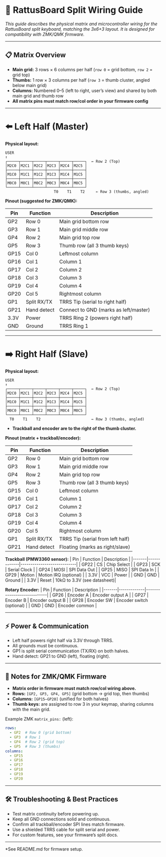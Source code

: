 # 🔌 RattusBoard Split Wiring Guide

_This guide describes the physical matrix and microcontroller wiring for the RattusBoard split keyboard, matching the 3x6+3 layout. It is designed for compatibility with ZMK/QMK firmware._

---

## 📋 Matrix Overview

- **Main grid:** 3 rows × 6 columns per half (`row 0` = grid bottom, `row 2` = grid top)
- **Thumbs:** 1 row × 3 columns per half (`row 3` = thumb cluster, angled below main grid)
- **Columns:** Numbered 0–5 (left to right, user’s view) and shared by both main grid and thumb row
- **All matrix pins must match row/col order in your firmware config**

---

# ⬅️ Left Half (Master)

**Physical layout:**
```
USER
↑
┌─────┬─────┬─────┬─────┬─────┬─────┐  ← Row 2 (Top)
│M2C0 │M2C1 │M2C2 │M2C3 │M2C4 │M2C5 │
├─────┼─────┼─────┼─────┼─────┼─────┤
│M1C0 │M1C1 │M1C2 │M1C3 │M1C4 │M1C5 │
├─────┼─────┼─────┼─────┼─────┼─────┤
│M0C0 │M0C1 │M0C2 │M0C3 │M0C4 │M0C5 │
└─────┴─────┴─────┴─────┴─────┴─────┘
                      T0    T1    T2     ← Row 3 (thumbs, angled)
```

**Pinout (suggested for ZMK/QMK):**

| Pin   | Function   | Description                                  |
|-------|------------|----------------------------------------------|
| GP2   | Row 0      | Main grid bottom row                         |
| GP3   | Row 1      | Main grid middle row                         |
| GP4   | Row 2      | Main grid top row                            |
| GP5   | Row 3      | Thumb row (all 3 thumb keys)                 |
| GP15  | Col 0      | Leftmost column                              |
| GP16  | Col 1      | Column 1                                     |
| GP17  | Col 2      | Column 2                                     |
| GP18  | Col 3      | Column 3                                     |
| GP19  | Col 4      | Column 4                                     |
| GP20  | Col 5      | Rightmost column                             |
| GP1   | Split RX/TX| TRRS Tip (serial to right half)              |
| GP21  | Hand detect| Connect to GND (marks as left/master)        |
| 3.3V  | Power      | TRRS Ring 2 (powers right half)              |
| GND   | Ground     | TRRS Ring 1                                  |

---

# ➡️ Right Half (Slave)

**Physical layout:**
```
USER
↑
┌─────┬─────┬─────┬─────┬─────┬─────┐  ← Row 2 (Top)
│M2C0 │M2C1 │M2C2 │M2C3 │M2C4 │M2C5 │
├─────┼─────┼─────┼─────┼─────┼─────┤
│M1C0 │M1C1 │M1C2 │M1C3 │M1C4 │M1C5 │
├─────┼─────┼─────┼─────┼─────┼─────┤
│M0C0 │M0C1 │M0C2 │M0C3 │M0C4 │M0C5 │
└─────┴─────┴─────┴─────┴─────┴─────┘
  T0    T1    T2                       ← Row 3 (thumbs, angled)
```
- **Trackball and encoder are to the right of the thumb cluster.**

**Pinout (matrix + trackball/encoder):**

| Pin   | Function      | Description                                  |
|-------|---------------|----------------------------------------------|
| GP2   | Row 0         | Main grid bottom row                         |
| GP3   | Row 1         | Main grid middle row                         |
| GP4   | Row 2         | Main grid top row                            |
| GP5   | Row 3         | Thumb row (all 3 thumb keys)                 |
| GP15  | Col 0         | Leftmost column                              |
| GP16  | Col 1         | Column 1                                     |
| GP17  | Col 2         | Column 2                                     |
| GP18  | Col 3         | Column 3                                     |
| GP19  | Col 4         | Column 4                                     |
| GP20  | Col 5         | Rightmost column                             |
| GP1   | Split RX/TX   | TRRS Tip (serial from left half)             |
| GP21  | Hand detect   | Floating (marks as right/slave)              |

**Trackball (PMW3360 sensor):**
| Pin   | Function    | Description                 |
|-------|-------------|----------------------------|
| GP22  | CS          | Chip Select                 |
| GP23  | SCK         | Serial Clock                |
| GP24  | MOSI        | SPI Data Out                |
| GP25  | MISO        | SPI Data In                 |
| GP29  | Motion      | Motion IRQ (optional)       |
| 3.3V  | VCC         | Power                       |
| GND   | GND         | Ground                      |
| 3.3V  | Reset       | 10kΩ to 3.3V (see datasheet)|

**Rotary Encoder:**
| Pin   | Function    | Description                 |
|-------|-------------|----------------------------|
| GP26  | Encoder A   | Encoder output A            |
| GP27  | Encoder B   | Encoder output B            |
| GP28  | Encoder SW  | Encoder switch (optional)   |
| GND   | GND         | Encoder common              |

---

## ⚡ Power & Communication

- Left half powers right half via 3.3V through TRRS.
- All grounds must be continuous.
- GP1 is split serial communication (TX/RX) on both halves.
- Hand detect: GP21 to GND (left), floating (right).

---

## 🧰 Notes for ZMK/QMK Firmware

- **Matrix order in firmware must match row/col wiring above.**
- **Rows:** `[GP2, GP3, GP4, GP5]` (grid bottom → grid top, then thumbs)
- **Columns:** `[GP15–GP20]` (unified for both halves)
- **Thumb keys:** are assigned to row 3 in your keymap, sharing columns with the main grid.

Example ZMK `matrix_pins:` (left):
```yaml
rows:
  - GP2  # Row 0 (grid bottom)
  - GP3  # Row 1
  - GP4  # Row 2 (grid top)
  - GP5  # Row 3 (thumbs)
columns:
  - GP15
  - GP16
  - GP17
  - GP18
  - GP19
  - GP20
```

---

## 🛠️ Troubleshooting & Best Practices

- Test matrix continuity before powering up.
- Keep all GND connections solid and continuous.
- Confirm all trackball/encoder SPI lines match firmware.
- Use a shielded TRRS cable for split serial and power.
- For custom features, see your firmware’s split docs.

---

*See README.md for firmware setup.
